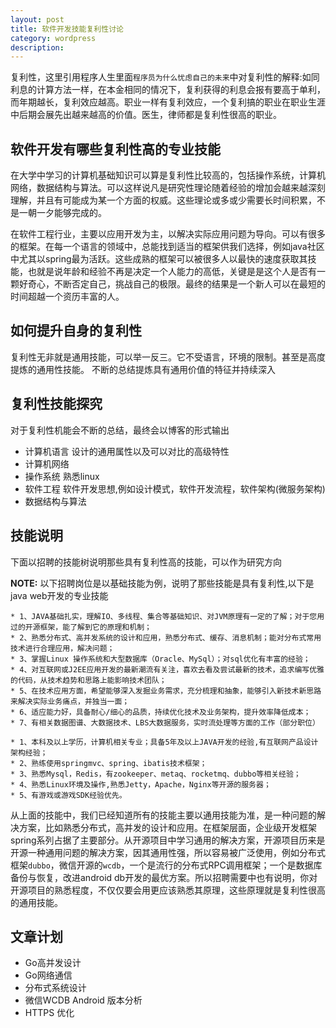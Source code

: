```yaml
---
layout: post
title: 软件开发技能复利性讨论
category: wordpress
description: 
---
```


复利性，这里引用程序人生里面`程序员为什么忧虑自己的未来`中对复利性的解释:如同利息的计算方法一样，在本金相同的情况下，复利获得的利息会报有要高于单利，而年期越长，复利效应越高。职业一样有复利效应，一个复利搞的职业在职业生涯中后期会展先出越来越高的价值。医生，律师都是复利性很高的职业。

## 软件开发有哪些复利性高的专业技能

在大学中学习的计算机基础知识可以算是复利性比较高的，包括操作系统，计算机网络，数据结构与算法。可以这样说凡是研究性理论随着经验的增加会越来越深刻理解，并且有可能成为某一个方面的权威。这些理论或多或少需要长时间积累，不是一朝一夕能够完成的。

在软件工程行业，主要以应用开发为主，以解决实际应用问题为导向。可以有很多的框架。在每一个语言的领域中，总能找到适当的框架供我们选择，例如java社区中尤其以spring最为活跃。这些成熟的框架可以被很多人以最快的速度获取其技能，也就是说年龄和经验不再是决定一个人能力的高低，关键是是这个人是否有一颗好奇心，不断否定自己，挑战自己的极限。最终的结果是一个新人可以在最短的时间超越一个资历丰富的人。


## 如何提升自身的复利性

复利性无非就是通用技能，可以举一反三。它不受语言，环境的限制。甚至是高度提炼的通用性技能。
不断的总结提炼具有通用价值的特征并持续深入

## 复利性技能探究

对于复利性机能会不断的总结，最终会以博客的形式输出

* 计算机语言  设计的通用属性以及可以对比的高级特性
* 计算机网络 
* 操作系统 熟悉linux
* 软件工程 软件开发思想,例如设计模式，软件开发流程，软件架构(微服务架构)
* 数据结构与算法

## 技能说明

下面以招聘的技能树说明那些具有复利性高的技能，可以作为研究方向

**NOTE:** 以下招聘岗位是以基础技能为例，说明了那些技能是具有复利性,以下是java web开发的专业技能

```
* 1、JAVA基础扎实，理解IO、多线程、集合等基础知识、对JVM原理有一定的了解；对于您用过的开源框架，能了解到它的原理和机制； 
* 2、熟悉分布式、高并发系统的设计和应用，熟悉分布式、缓存、消息机制；能对分布式常用技术进行合理应用，解决问题；
* 3、掌握Linux 操作系统和大型数据库（Oracle、MySql）；对sql优化有丰富的经验； 
* 4、对互联网或J2EE应用开发的最新潮流有关注，喜欢去看及尝试最新的技术，追求编写优雅的代码，从技术趋势和思路上能影响技术团队； 
* 5、在技术应用方面，希望能够深入发掘业务需求，充分梳理和抽象，能够引入新技术新思路来解决实际业务痛点，并独当一面； 
* 6、适应能力好，具备耐心/细心的品质，持续优化技术及业务架构，提升效率降低成本； 
* 7、有相关数据图谱、大数据技术、LBS大数据服务，实时流处理等方面的工作（部分职位）
```


```
* 1、本科及以上学历，计算机相关专业；具备5年及以上JAVA开发的经验,有互联网产品设计架构经验；
* 2、熟练使用springmvc、spring、ibatis技术框架；
* 3、熟悉Mysql，Redis，有zookeeper、metaq、rocketmq、dubbo等相关经验；
* 4、熟悉Linux环境及操作,熟悉Jetty，Apache，Nginx等开源的服务器；
* 5、有游戏或游戏SDK经验优先。
```

从上面的技能中，我们已经知道所有的技能主要以通用技能为准，是一种问题的解决方案，比如熟悉分布式，高并发的设计和应用。在框架层面，企业级开发框架spring系列占据了主要部分。从开源项目中学习通用的解决方案，开源项目历来是开源一种通用问题的解决方案，因其通用性强，所以容易被广泛使用，例如分布式框架`dubbo`，微信开源的`wcdb`，一个是流行的分布式RPC调用框架；一个是数据库备份与恢复，改进android db开发的最优方案。所以招聘需要中也有说明，你对开源项目的熟悉程度，不仅仅要会用更应该熟悉其原理，这些原理就是复利性很高的通用技能。

## 文章计划

* Go高并发设计
* Go网络通信
* 分布式系统设计
* 微信WCDB Android 版本分析
* HTTPS 优化